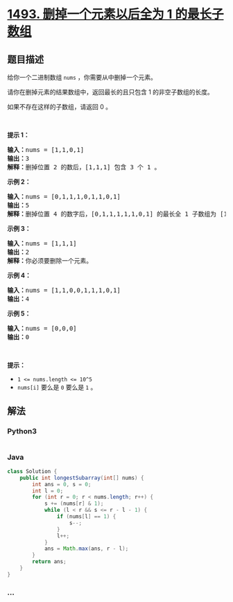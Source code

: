 # [1493. 删掉一个元素以后全为 1 的最长子数组](https://leetcode-cn.com/problems/longest-subarray-of-1s-after-deleting-one-element)



## 题目描述

<!-- 这里写题目描述 -->

<p>给你一个二进制数组&nbsp;<code>nums</code>&nbsp;，你需要从中删掉一个元素。</p>

<p>请你在删掉元素的结果数组中，返回最长的且只包含 1 的非空子数组的长度。</p>

<p>如果不存在这样的子数组，请返回 0 。</p>

<p>&nbsp;</p>

<p><strong>提示 1：</strong></p>

<pre><strong>输入：</strong>nums = [1,1,0,1]
<strong>输出：</strong>3
<strong>解释：</strong>删掉位置 2 的数后，[1,1,1] 包含 3 个 1 。</pre>

<p><strong>示例 2：</strong></p>

<pre><strong>输入：</strong>nums = [0,1,1,1,0,1,1,0,1]
<strong>输出：</strong>5
<strong>解释：</strong>删掉位置 4 的数字后，[0,1,1,1,1,1,0,1] 的最长全 1 子数组为 [1,1,1,1,1] 。</pre>

<p><strong>示例 3：</strong></p>

<pre><strong>输入：</strong>nums = [1,1,1]
<strong>输出：</strong>2
<strong>解释：</strong>你必须要删除一个元素。</pre>

<p><strong>示例 4：</strong></p>

<pre><strong>输入：</strong>nums = [1,1,0,0,1,1,1,0,1]
<strong>输出：</strong>4
</pre>

<p><strong>示例 5：</strong></p>

<pre><strong>输入：</strong>nums = [0,0,0]
<strong>输出：</strong>0
</pre>

<p>&nbsp;</p>

<p><strong>提示：</strong></p>

<ul>
	<li><code>1 &lt;= nums.length &lt;= 10^5</code></li>
	<li><code>nums[i]</code>&nbsp;要么是&nbsp;<code>0</code>&nbsp;要么是&nbsp;<code>1</code> 。</li>
</ul>


## 解法

<!-- 这里可写通用的实现逻辑 -->

<!-- tabs:start -->

### **Python3**

<!-- 这里可写当前语言的特殊实现逻辑 -->

```python

```

### **Java**

<!-- 这里可写当前语言的特殊实现逻辑 -->

```java
class Solution {
    public int longestSubarray(int[] nums) {
        int ans = 0, s = 0;
        int l = 0;
        for (int r = 0; r < nums.length; r++) {
            s += (nums[r] & 1);
            while (l < r && s <= r - l - 1) {
                if (nums[l] == 1) {
                    s--;
                }
                l++;
            }
            ans = Math.max(ans, r - l);
        }
        return ans;
    }
}
```

### **...**

```

```

<!-- tabs:end -->
